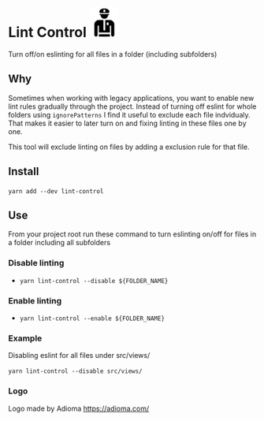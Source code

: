 # Lint Control <img src='https://raw.githubusercontent.com/FilipStenbeck/lint-control/master/assets/policeman.png' height='60' />

Turn off/on eslinting for all files in a folder (including subfolders)

## Why

Sometimes when working with legacy applications, you want to enable new lint rules gradually through the project. Instead of turning off eslint for whole folders using `ignorePatterns` I find it useful to exclude each file indvidualy. That makes it easier to later turn on and fixing linting in these files one by one.

This tool will exclude linting on files by adding a exclusion rule for that file.

## Install

`yarn add --dev lint-control`

## Use

From your project root run these command to turn eslinting on/off for files in a folder including all subfolders

### Disable linting

- `yarn lint-control --disable ${FOLDER_NAME}`

### Enable linting

- `yarn lint-control --enable ${FOLDER_NAME}`

### Example

Disabling eslint for all files under src/views/

`yarn lint-control --disable src/views/`

### Logo

Logo made by Adioma https://adioma.com/
